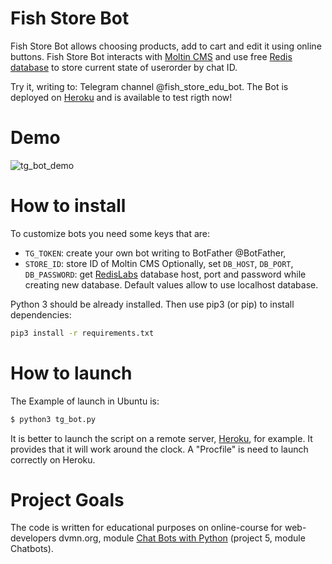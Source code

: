 # Fish Store Bot
Fish Store Bot allows choosing products, add to cart and edit it using online buttons. Fish Store Bot interacts with [Moltin CMS](https://www.elasticpath.com/) and use free [Redis database](https://redislabs.com/) to store current state of userorder by chat ID.

Try it, writing to: Telegram channel @fish_store_edu_bot. The Bot is deployed on [Heroku](heroku.com) and is available to test rigth now!

# Demo
![tg_bot_demo](Demo/demo_tg_bot.gif)

# How to install
To customize bots you need some keys that are:
- `TG_TOKEN`: create your own bot writing to BotFather @BotFather,
- `STORE_ID`: store ID of Moltin CMS
Optionally, set `DB_HOST`, `DB_PORT`, `DB_PASSWORD`: get [RedisLabs](https://redislabs.com/) database host, port and password while creating new database. Default values allow to use localhost database.

Python 3 should be already installed. Then use pip3 (or pip) to install dependencies:

```bash
pip3 install -r requirements.txt
```

# How to launch
The Example of launch in Ubuntu is:

```bash
$ python3 tg_bot.py 
```

It is better to launch the script on a remote server, [Heroku](https://devcenter.heroku.com/articles/how-heroku-works), for example. It provides that it will work around the clock. A "Procfile" is need to launch correctly on Heroku.

# Project Goals

The code is written for educational purposes on online-course for web-developers dvmn.org, module [Chat Bots with Python](https://dvmn.org/modules/chat-bots/lesson/support-bot) (project 5, module Chatbots).
